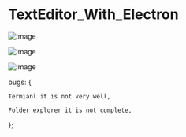 # TextEditor_With_Electron

![image](https://user-images.githubusercontent.com/74311184/122649628-e29ebd00-d143-11eb-8039-a84b6c405b13.png)

![image](https://user-images.githubusercontent.com/74311184/122649631-e7637100-d143-11eb-9f09-ca6e464a5bca.png)

![image](https://user-images.githubusercontent.com/74311184/122649744-9d2ebf80-d144-11eb-8121-f39ba3056d7c.png)

bugs: {

    Termianl it is not very well,

    Folder explorer it is not complete,
};
